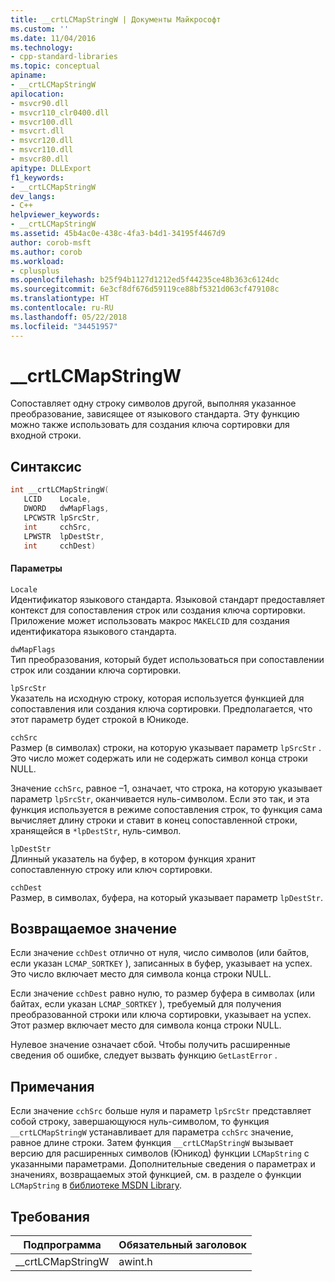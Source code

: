 ```yaml
---
title: __crtLCMapStringW | Документы Майкрософт
ms.custom: ''
ms.date: 11/04/2016
ms.technology:
- cpp-standard-libraries
ms.topic: conceptual
apiname:
- __crtLCMapStringW
apilocation:
- msvcr90.dll
- msvcr110_clr0400.dll
- msvcr100.dll
- msvcrt.dll
- msvcr120.dll
- msvcr110.dll
- msvcr80.dll
apitype: DLLExport
f1_keywords:
- __crtLCMapStringW
dev_langs:
- C++
helpviewer_keywords:
- __crtLCMapStringW
ms.assetid: 45b4ac0e-438c-4fa3-b4d1-34195f4467d9
author: corob-msft
ms.author: corob
ms.workload:
- cplusplus
ms.openlocfilehash: b25f94b1127d1212ed5f44235ce48b363c6124dc
ms.sourcegitcommit: 6e3cf8df676d59119ce88bf5321d063cf479108c
ms.translationtype: HT
ms.contentlocale: ru-RU
ms.lasthandoff: 05/22/2018
ms.locfileid: "34451957"
---
```

# <a name="crtlcmapstringw"></a>__crtLCMapStringW
Сопоставляет одну строку символов другой, выполняя указанное преобразование, зависящее от языкового стандарта. Эту функцию можно также использовать для создания ключа сортировки для входной строки.  
  
## <a name="syntax"></a>Синтаксис  
  
```cpp  
int __crtLCMapStringW(  
   LCID    Locale,  
   DWORD   dwMapFlags,  
   LPCWSTR lpSrcStr,  
   int     cchSrc,  
   LPWSTR  lpDestStr,  
   int     cchDest)  
```  
  
#### <a name="parameters"></a>Параметры  
 `Locale`  
 Идентификатор языкового стандарта. Языковой стандарт предоставляет контекст для сопоставления строк или создания ключа сортировки. Приложение может использовать макрос `MAKELCID` для создания идентификатора языкового стандарта.  
  
 `dwMapFlags`  
 Тип преобразования, который будет использоваться при сопоставлении строк или создании ключа сортировки.  
  
 `lpSrcStr`  
 Указатель на исходную строку, которая используется функцией для сопоставления или создания ключа сортировки. Предполагается, что этот параметр будет строкой в Юникоде.  
  
 `cchSrc`  
 Размер (в символах) строки, на которую указывает параметр `lpSrcStr` . Это число может содержать или не содержать символ конца строки NULL.  
  
 Значение `cchSrc`, равное –1, означает, что строка, на которую указывает параметр `lpSrcStr`, оканчивается нуль-символом. Если это так, и эта функция используется в режиме сопоставления строк, то функция сама вычисляет длину строки и ставит в конец сопоставленной строки, хранящейся в `*lpDestStr`, нуль-символ.  
  
 `lpDestStr`  
 Длинный указатель на буфер, в котором функция хранит сопоставленную строку или ключ сортировки.  
  
 `cchDest`  
 Размер, в символах, буфера, на который указывает параметр `lpDestStr`.  
  
## <a name="return-value"></a>Возвращаемое значение  
 Если значение `cchDest` отлично от нуля, число символов (или байтов, если указан `LCMAP_SORTKEY` ), записанных в буфер, указывает на успех. Это число включает место для символа конца строки NULL.  
  
 Если значение `cchDest` равно нулю, то размер буфера в символах (или байтах, если указан `LCMAP_SORTKEY` ), требуемый для получения преобразованной строки или ключа сортировки, указывает на успех. Этот размер включает место для символа конца строки NULL.  
  
 Нулевое значение означает сбой. Чтобы получить расширенные сведения об ошибке, следует вызвать функцию `GetLastError` .  
  
## <a name="remarks"></a>Примечания  
 Если значение `cchSrc` больше нуля и параметр `lpSrcStr` представляет собой строку, завершающуюся нуль-символом, то функция `__crtLCMapStringW` устанавливает для параметра `cchSrc` значение, равное длине строки. Затем функция `__crtLCMapStringW` вызывает версию для расширенных символов (Юникод) функции `LCMapString` с указанными параметрами. Дополнительные сведения о параметрах и значениях, возвращаемых этой функцией, см. в разделе о функции `LCMapString` в [библиотеке MSDN Library](http://go.microsoft.com/fwlink/p/?linkid=150542).  
  
## <a name="requirements"></a>Требования  
  
|Подпрограмма|Обязательный заголовок|  
|-------------|---------------------|  
|__crtLCMapStringW|awint.h|